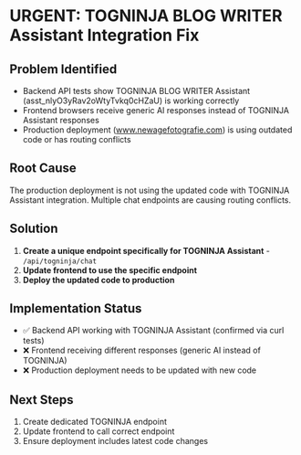 # URGENT: TOGNINJA BLOG WRITER Assistant Integration Fix

## Problem Identified
- Backend API tests show TOGNINJA BLOG WRITER Assistant (asst_nlyO3yRav2oWtyTvkq0cHZaU) is working correctly
- Frontend browsers receive generic AI responses instead of TOGNINJA Assistant responses
- Production deployment (www.newagefotografie.com) is using outdated code or has routing conflicts

## Root Cause
The production deployment is not using the updated code with TOGNINJA Assistant integration. Multiple chat endpoints are causing routing conflicts.

## Solution
1. **Create a unique endpoint specifically for TOGNINJA Assistant** - `/api/togninja/chat`
2. **Update frontend to use the specific endpoint**
3. **Deploy the updated code to production**

## Implementation Status
- ✅ Backend API working with TOGNINJA Assistant (confirmed via curl tests)
- ❌ Frontend receiving different responses (generic AI instead of TOGNINJA)
- ❌ Production deployment needs to be updated with new code

## Next Steps
1. Create dedicated TOGNINJA endpoint
2. Update frontend to call correct endpoint
3. Ensure deployment includes latest code changes